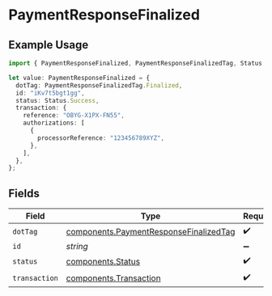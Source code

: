 # PaymentResponseFinalized

## Example Usage

```typescript
import { PaymentResponseFinalized, PaymentResponseFinalizedTag, Status } from "@boltpay/bolt-typescript-sdk/models/components";

let value: PaymentResponseFinalized = {
  dotTag: PaymentResponseFinalizedTag.Finalized,
  id: "iKv7t5bgt1gg",
  status: Status.Success,
  transaction: {
    reference: "OBYG-X1PX-FN55",
    authorizations: [
      {
        processorReference: "123456789XYZ",
      },
    ],
  },
};
```

## Fields

| Field                                                                                            | Type                                                                                             | Required                                                                                         | Description                                                                                      | Example                                                                                          |
| ------------------------------------------------------------------------------------------------ | ------------------------------------------------------------------------------------------------ | ------------------------------------------------------------------------------------------------ | ------------------------------------------------------------------------------------------------ | ------------------------------------------------------------------------------------------------ |
| `dotTag`                                                                                         | [components.PaymentResponseFinalizedTag](../../models/components/paymentresponsefinalizedtag.md) | :heavy_check_mark:                                                                               | N/A                                                                                              | finalized                                                                                        |
| `id`                                                                                             | *string*                                                                                         | :heavy_minus_sign:                                                                               | N/A                                                                                              | iKv7t5bgt1gg                                                                                     |
| `status`                                                                                         | [components.Status](../../models/components/status.md)                                           | :heavy_check_mark:                                                                               | N/A                                                                                              | success                                                                                          |
| `transaction`                                                                                    | [components.Transaction](../../models/components/transaction.md)                                 | :heavy_check_mark:                                                                               | N/A                                                                                              |                                                                                                  |